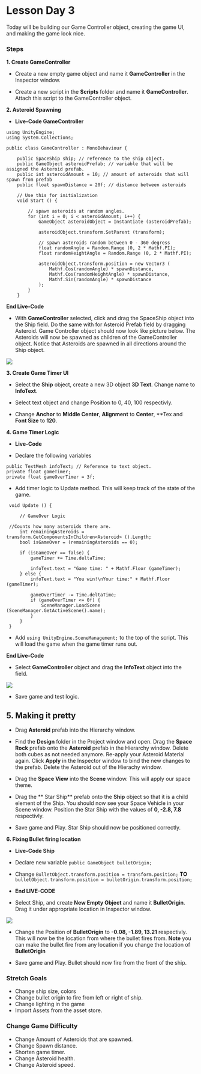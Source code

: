 # Lesson Day 3

Today will be building our Game Controller object, creating the game UI, and making the game look nice.

### Steps
**1. Create GameController**
- Create a new empty game object and name it **GameController** in the Inspector window.

- Create a new script in the **Scripts** folder and name it **GameController**. Attach this script to the GameController object.

**2. Asteroid Spawning**
- **Live-Code GameController**
```
using UnityEngine;
using System.Collections;

public class GameController : MonoBehaviour {

	public SpaceShip ship; // reference to the ship object.
	public GameObject asteroidPrefab; // variable that will be assigned the Asteroid prefab.
	public int asteroidAmount = 10; // amount of asteroids that will spawn from prefab
	public float spawnDistance = 20f; // distance between asteroids

	// Use this for initialization
	void Start () {
		
		// spawn asteroids at random angles.
		for (int i = 0; i < asteroidAmount; i++) {
			GameObject asteroidObject = Instantiate (asteroidPrefab);

			asteroidObject.transform.SetParent (transform);
                        
			// spawn asteroids random between 0 - 360 degress
			float randomAngle = Random.Range (0, 2 * Mathf.PI);
			float randomHeightAngle = Random.Range (0, 2 * Mathf.PI);

			asteroidObject.transform.position = new Vector3 (
				Mathf.Cos(randomAngle) * spawnDistance,
				Mathf.Cos(randomHeightAngle) * spawnDistance,
				Mathf.Sin(randomAngle) * spawnDistance
			);
		}
	}
  ```
  **End Live-Code**
  
  - With **GameController** selected, click and drag the SpaceShip object into the Ship field. Do the same with for Asteroid Prefab field by dragging Asteroid. Game Controller object should now look like picture below. The Asteroids will now be spawned as children of the GameController object. Notice that Asteroids are spawned in all directions around the Ship object.
  
![](http://i.imgur.com/Hv1vjXL.png)
 
 **3. Create Game Timer UI**
  - Select the **Ship** object, create a new 3D object **3D Text**. Change name to **InfoText**.
  
  - Select text object and change Position to 0, 40, 100 respectivly.
  
  - Change **Anchor** to **Middle Center**, **Alignment** to **Center**, **Tex and **Font Size** to **120**.
  
  **4. Game Timer Logic**
  
   - **Live-Code**
   
   - Declare the following variables
   ```
   public TextMesh infoText; // Reference to text object.
   private float gameTimer;
   private float gameOverTimer = 3f;
   ```
   - Add timer logic to Update method. This will keep track of the state of the game.
   ```// Update is called once per frame
	void Update () {

		// GameOver Logic
    
    //Counts how many asteroids there are.
		int remainingAsteroids = transform.GetComponentsInChildren<Asteroid> ().Length;
		bool isGameOver = (remainingAsteroids == 0);

		if (isGameOver == false) { 
			gameTimer += Time.deltaTime;

			infoText.text = "Game time: " + Mathf.Floor (gameTimer);
		} else {
			infoText.text = "You win!\nYour time:" + Mathf.Floor (gameTimer);

			gameOverTimer -= Time.deltaTime;
			if (gameOverTimer <= 0f) {
				SceneManager.LoadScene (SceneManager.GetActiveScene().name);
			}
		}
	}
  ```
  - Add ```using UnityEngine.SceneManagement;``` to the top of the script. This will load the game when the game timer runs out.
  
  **End Live-Code**
  
  - Select **GameController** object and drag the **InfoText** object into the field.
  
  ![](http://i.imgur.com/dukSZ4Q.png)
  
  - Save game and test logic.
  
  **5. Making it pretty**
  - 
  - Drag **Asteroid** prefab into the Hierarchy window.
  
  - Find the **Design** folder in the Project window and open. Drag the **Space Rock** prefab onto the **Asteroid** prefab in the Hierarchy window. Delete both cubes as not needed anymore. Re-apply your Asteroid Material again. Click **Apply** in the Inspector window to bind the new changes to the prefab. Delete the Asteroid out of the Hierachy window.
  
  - Drag the **Space View** into the **Scene** window. This will apply our space theme.
  
  - Drag the ** Star Ship** prefab onto the **Ship** object so that it is a child element of the Ship. You should now see your Space Vehicle in your Scene window. Position the Star Ship with the values of **0, -2.8, 7.8** respectivly.
  
  - Save game and Play. Star Ship should now be positioned correctly.
  
  **6. Fixing Bullet firing location**
  - **Live-Code Ship**
  
  - Declare new variable ```public GameObject bulletOrigin;```
  
  - Change ```BulletObject.transform.position = transform.position;``` **TO** ```bulletObject.transform.position = bulletOrigin.transform.position;```
  - **End LIVE-CODE**
  
  - Select Ship, and create **New Empty Object** and name it **BulletOrigin**. Drag it under appropriate location in Inspector window.
  
![](http://i.imgur.com/Rel2fnD.png)
  
  - Change the Position of **BulletOrigin** to **-0.08, -1.89, 13.21** respectivly. This will now be the location from where the bullet fires from. **Note** you can make the bullet fire from any location if you change the location of **BulletOrigin**
  
  - Save game and Play. Bullet should now fire from the front of the ship.
  

### Stretch Goals
 - Change ship size, colors
 - Change bullet origin to fire from left or right of ship.
 - Change lighting in the game
 - Import Assets from the asset store.
 
 ### Change Game Difficulty
 - Change Amount of Asteroids that are spawned.
 - Change Spawn distance.
 - Shorten game timer.
 - Change Asteroid health.
 - Change Asteroid speed.
   
